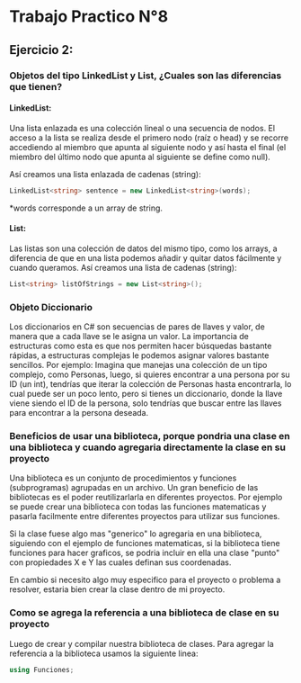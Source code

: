 # Trabajo Practico N°8
## Ejercicio 2:
### Objetos del tipo LinkedList y  List, ¿Cuales son las diferencias que  tienen?
#### LinkedList:
Una lista enlazada es una colección lineal o una secuencia de nodos. El acceso a la lista se realiza desde el primero nodo (raíz o head) y se recorre accediendo al miembro que apunta al siguiente nodo y así hasta el final (el miembro del último nodo que apunta al siguiente se define como null). 

Así creamos una lista enlazada de cadenas (string):
```csharp
LinkedList<string> sentence = new LinkedList<string>(words);
```
*words corresponde a un array de string.

#### List:
Las listas son una colección de datos del mismo tipo, como los arrays, a diferencia de que en una lista podemos añadir y quitar datos fácilmente y cuando queramos.
Así creamos una lista de cadenas (string):
```csharp
List<string> listOfStrings = new List<string>();
```

    
### Objeto Diccionario
Los diccionarios en C# son secuencias de pares de llaves y valor, de manera que a cada llave se le asigna un valor.
La importancia de estructuras como esta es que nos permiten hacer búsquedas bastante rápidas, a estructuras complejas le podemos asignar valores bastante sencillos. Por ejemplo: Imagina que manejas una colección de un tipo complejo, como Personas, luego, si quieres encontrar a una persona por su ID (un int), tendrías que iterar la colección de Personas hasta encontrarla, lo cual puede ser un poco lento, pero si tienes un diccionario, donde la llave viene siendo el ID de la persona, solo tendrías que buscar entre las llaves para encontrar a la persona deseada.


### Beneficios de usar una biblioteca, porque pondria una clase en una biblioteca y cuando agregaria directamente la clase en su proyecto
Una biblioteca es un conjunto de procedimientos y funciones (subprogramas) agrupadas en un archivo. 
Un gran beneficio de las bibliotecas es el poder reutilizarlarla en diferentes proyectos. Por ejemplo se puede crear una biblioteca con todas las funciones matematicas y pasarla facilmente entre diferentes proyectos para utilizar sus funciones.

Si la clase fuese algo mas "generico" lo agregaria en una biblioteca, siguiendo con el ejemplo de funciones matematicas, si la biblioteca tiene funciones para hacer graficos, se podria incluir en ella una clase "punto" con propiedades X e Y las cuales definan sus coordenadas.

En cambio si necesito algo muy especifico para el proyecto o problema a resolver, estaria bien crear la clase dentro de mi proyecto.

### Como se agrega la referencia a una biblioteca de clase en su proyecto 
Luego de crear y compilar nuestra biblioteca de clases.
Para agregar la referencia a la biblioteca usamos la siguiente linea:
```csharp
using Funciones;
```